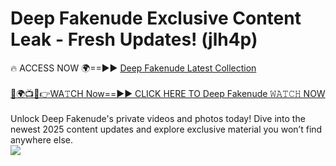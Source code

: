 # Deep Fakenude Exclusive Content Leak - Fresh Updates! (jlh4p)

🔥 ACCESS NOW 🌍==►► <a href="https://tinyurl.com/yc657z5k" rel="nofollow">Deep Fakenude Latest Collection</a>
<br><br>
[🔴🌍📺📱👉WA𝚃CH Now==►► CLICK HERE TO Deep Fakenude 𝚆𝙰𝚃𝙲𝙷 NOW](https://tinyurl.com/yc657z5k)
<br><br>
Unlock Deep Fakenude's private videos and photos today! Dive into the newest 2025 content updates and explore exclusive material you won’t find anywhere else.
<br>
<a href="https://tinyurl.com/yc657z5k" rel="nofollow" data-target="animated-image.originalLink"><img src="https://camo.githubusercontent.com/8a4f000d20f83aca3bf7ec5f350d767afa0574a8a352519fd8cfa583a6f93a33/68747470733a2f2f692e696d6775722e636f6d2f644a486b345a712e676966" data-canonical-src="https://i.imgur.com/dJHk4Zq.gif" style="max-width: 100%; display: inline-block;" data-target="animated-image.originalImage"></a>
<br>
